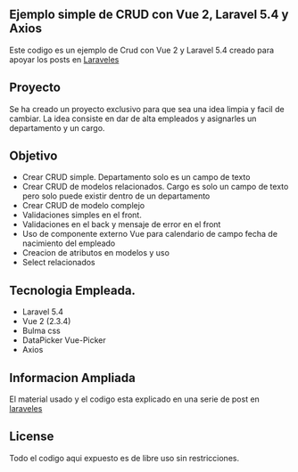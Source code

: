 ## Ejemplo simple de CRUD con Vue 2, Laravel 5.4 y Axios
Este codigo es un ejemplo de Crud con Vue 2 y Laravel 5.4 creado para apoyar los posts en [Laraveles](http://www.laraveles.com)

## Proyecto
Se ha creado un proyecto exclusivo para que sea una idea limpia y facil de cambiar.
La idea consiste en dar de alta empleados y asignarles un departamento y un cargo.

## Objetivo

- Crear CRUD simple. Departamento solo es un campo de texto
- Crear CRUD de modelos relacionados. Cargo es solo un campo de texto pero solo puede existir dentro de un departamento
- Crear CRUD de modelo complejo
- Validaciones simples en el front.
- Validaciones en el back y mensaje de error en el front
- Uso de componente externo Vue para calendario de campo fecha de nacimiento del empleado
- Creacion de atributos en modelos y uso
- Select relacionados

## Tecnologia Empleada.
- Laravel 5.4
- Vue 2 (2.3.4) 
- Bulma css
- DataPicker Vue-Picker
- Axios

## Informacion Ampliada

El material usado y el codigo esta explicado en una serie de post en [laraveles](http://www.laraveles.com/)

## License

Todo el codigo aqui expuesto es de libre uso sin restricciones.
